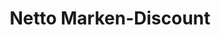 ---
title: "Netto Marken-Discount"
url: /moers/netto-marken-discount-nieper-strasse/
shop: Supermarkt
---
